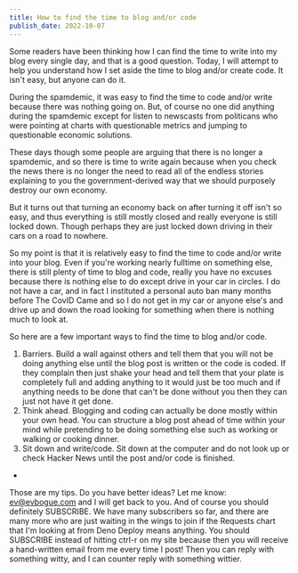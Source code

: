 ```yaml
---
title: How to find the time to blog and/or code
publish_date: 2022-10-07
---
```


Some readers have been thinking how I can find the time to write into my blog every single day, and that is a good question. Today, I will attempt to help you understand how I set aside the time to blog and/or create code. It isn't easy, but anyone can do it.

During the spamdemic, it was easy to find the time to code and/or write because there was nothing going on. But, of course no one did anything during the spamdemic except for listen to newscasts from politicans who were pointing at charts with questionable metrics and jumping to questionable economic solutions. 

These days though some people are arguing that there is no longer a spamdemic, and so there is time to write again because when you check the news there is no longer the need to read all of the endless stories explaining to you the government-derived way that we should purposely destroy our own economy.

But it turns out that turning an economy back on after turning it off isn't so easy, and thus everything is still mostly closed and really everyone is still locked down. Though perhaps they are just locked down driving in their cars on a road to nowhere.

So my point is that it is relatively easy to find the time to code and/or write into your blog. Even if you're working nearly fulltime on something else, there is still plenty of time to blog and code, really you have no excuses because there is nothing else to do except drive in your car in circles. I do not have a car, and in fact I instituted a personal auto ban many months before The CovID Came and so I do not get in my car or anyone else's and drive up and down the road looking for something when there is nothing much to look at.

So here are a few important ways to find the time to blog and/or code.

1. Barriers. Build a wall against others and tell them that you will not be doing anything else until the blog post is written or the code is coded. If they complain then just shake your head and tell them that your plate is completely full and adding anything to it would just be too much and if anything needs to be done that can't be done without you then they can just not have it get done. 
2. Think ahead. Blogging and coding can actually be done mostly within your own head. You can structure a blog post ahead of time within your mind while pretending to be doing something else such as working or walking or cooking dinner.
3. Sit down and write/code. Sit down at the computer and do not look up or check Hacker News until the post and/or code is finished.

+

Those are my tips. Do you have better ideas? Let me know: [ev@evbogue.com](mailto:ev@evbogue.com) and I will get back to you. And of course you should definitely SUBSCRIBE. We have many subscribers so far, and there are many more who are just waiting in the wings to join if the Requests chart that I'm looking at from Deno Deploy means anything. You should SUBSCRIBE instead of hitting ctrl-r on my site because then you will receive a hand-written email from me every time I post! Then you can reply with something witty, and I can counter reply with something wittier.  
